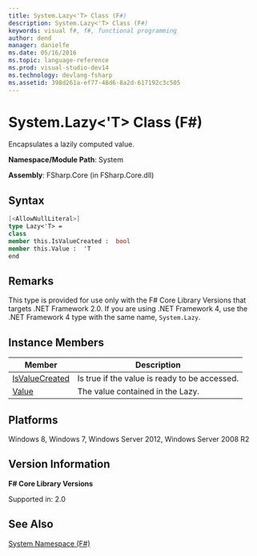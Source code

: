 ```yaml
---
title: System.Lazy<'T> Class (F#)
description: System.Lazy<'T> Class (F#)
keywords: visual f#, f#, functional programming
author: dend
manager: danielfe
ms.date: 05/16/2016
ms.topic: language-reference
ms.prod: visual-studio-dev14
ms.technology: devlang-fsharp
ms.assetid: 398d261a-ef77-48d6-8a2d-617192c3c505 
---
```


# System.Lazy<'T> Class (F#)

Encapsulates a lazily computed value.

**Namespace/Module Path**: System

**Assembly**: FSharp.Core (in FSharp.Core.dll)


## Syntax

```fsharp
[<AllowNullLiteral>]
type Lazy<'T> =
class
member this.IsValueCreated :  bool
member this.Value :  'T
end
```

## Remarks
This type is provided for use only with the F# Core Library Versions that targets .NET Framework 2.0. If you are using .NET Framework 4, use the .NET Framework 4 type with the same name, `System.Lazy`.


## Instance Members


|Member|Description|
|------|-----------|
|[IsValueCreated](https://msdn.microsoft.com/library/1e192d02-b3ad-4903-9d5b-e6af1d884c70)|Is true if the value is ready to be accessed.|
|[Value](https://msdn.microsoft.com/library/3ce0a337-a960-4464-bc19-7e70bf37d4db)|The value contained in the Lazy.|

## Platforms
Windows 8, Windows 7, Windows Server 2012, Windows Server 2008 R2

## Version Information
**F# Core Library Versions**

Supported in: 2.0

## See Also
[System Namespace &#40;F&#35;&#41;](System-Namespace-%5BFSharp%5D.md)